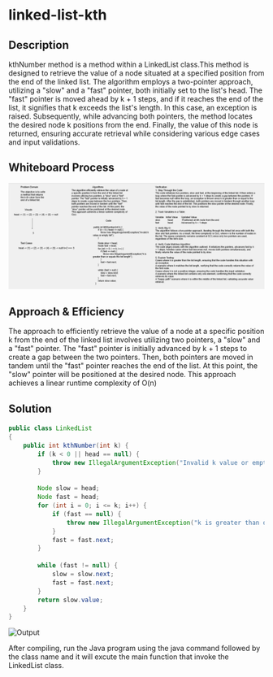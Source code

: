# linked-list-kth

## Description

kthNumber method is a method within a LinkedList class.This method is designed to retrieve the value of a node situated at a specified position from the end of the linked list.
The algorithm employs a two-pointer approach, utilizing a "slow" and a "fast" pointer, both initially set to the list's head.
The "fast" pointer is moved ahead by k + 1 steps, and if it reaches the end of the list, it signifies that k exceeds the list's length. 
In this case, an exception is raised. Subsequently, while advancing both pointers, the method locates the desired node k positions from the end.
Finally, the value of this node is returned, ensuring accurate retrieval while considering various edge cases and input validations.

## Whiteboard Process

![WhiteBoard](../../../../../../assests/Challenge7%20WhiteBoard.png)

## Approach & Efficiency

The approach to efficiently retrieve the value of a node at a specific position k from the end of the linked list involves utilizing two pointers,
a "slow" and a "fast" pointer. The "fast" pointer is initially advanced by k + 1 steps to create a gap between the two pointers.
Then, both pointers are moved in tandem until the "fast" pointer reaches the end of the list. At this point,
the "slow" pointer will be positioned at the desired node. This approach achieves a linear runtime complexity of O(n)

## Solution

```java
public class LinkedList
{
    public int kthNumber(int k) {
        if (k < 0 || head == null) {
            throw new IllegalArgumentException("Invalid k value or empty list");
        }

        Node slow = head;
        Node fast = head;
        for (int i = 0; i <= k; i++) {
            if (fast == null) {
                throw new IllegalArgumentException("k is greater than or equals the list length");
            }
            fast = fast.next;
        }

        while (fast != null) {
            slow = slow.next;
            fast = fast.next;
        }
        return slow.value;
    }
}
````

![Output](../../../../../../assests/challenge%207%20output.png)

After compiling, run the Java program using the java command followed by the class name and it will excute the main function that invoke the LinkedList class.
